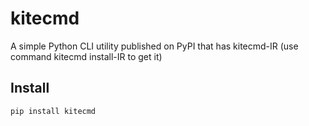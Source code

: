 # kitecmd

A simple Python CLI utility published on PyPI that has kitecmd-IR (use command kitecmd install-IR to get it)

## Install
```bash
pip install kitecmd
